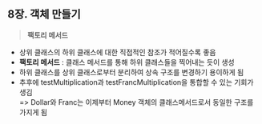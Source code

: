 ## 8장. 객체 만들기

>**팩토리 메서드**
   
- 상위 클래스의 하위 클래스에 대한 직접적인 참조가 적어질수록 좋음
- **팩토리 메서드** : 클래스 메서드를 통해 하위 클래스들을 찍어내는 듯이 생성
- 하위 클래스를 상위 클래스로부터 분리하여 상속 구조를 변경하기 용이하게 됨
- 추후에 testMultiplication과 testFrancMultiplication을 통합할 수 있는 기회가 생김  
  => Dollar와 Franc는 이제부터 Money 객체의 클래스메서드로서 동일한 구조를 가지게 됨